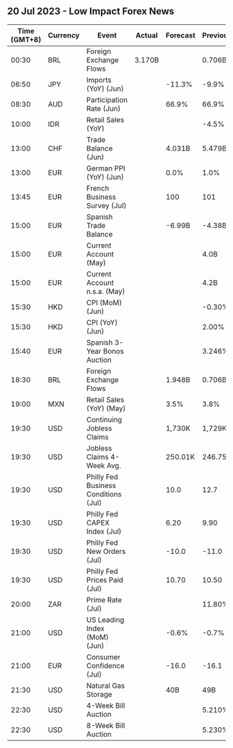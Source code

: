 ## 20 Jul 2023 - Low Impact Forex News
| Time (GMT+8) | Currency | Event | Actual | Forecast | Previous |
|------|----------|-------|--------|----------|----------|
| 00:30 | BRL | Foreign Exchange Flows | 3.170B |  | 0.706B |
| 06:50 | JPY | Imports (YoY) (Jun) |  | -11.3% | -9.9% |
| 08:30 | AUD | Participation Rate (Jun) |  | 66.9% | 66.9% |
| 10:00 | IDR | Retail Sales (YoY) |  |  | -4.5% |
| 13:00 | CHF | Trade Balance (Jun) |  | 4.031B | 5.479B |
| 13:00 | EUR | German PPI (YoY) (Jun) |  | 0.0% | 1.0% |
| 13:45 | EUR | French Business Survey (Jul) |  | 100 | 101 |
| 15:00 | EUR | Spanish Trade Balance |  | -6.99B | -4.38B |
| 15:00 | EUR | Current Account (May) |  |  | 4.0B |
| 15:00 | EUR | Current Account n.s.a. (May) |  |  | 4.2B |
| 15:30 | HKD | CPI (MoM) (Jun) |  |  | -0.30% |
| 15:30 | HKD | CPI (YoY) (Jun) |  |  | 2.00% |
| 15:40 | EUR | Spanish 3-Year Bonos Auction |  |  | 3.246% |
| 18:30 | BRL | Foreign Exchange Flows |  | 1.948B | 0.706B |
| 19:00 | MXN | Retail Sales (YoY) (May) |  | 3.5% | 3.8% |
| 19:30 | USD | Continuing Jobless Claims |  | 1,730K | 1,729K |
| 19:30 | USD | Jobless Claims 4-Week Avg. |  | 250.01K | 246.75K |
| 19:30 | USD | Philly Fed Business Conditions (Jul) |  | 10.0 | 12.7 |
| 19:30 | USD | Philly Fed CAPEX Index (Jul) |  | 6.20 | 9.90 |
| 19:30 | USD | Philly Fed New Orders (Jul) |  | -10.0 | -11.0 |
| 19:30 | USD | Philly Fed Prices Paid (Jul) |  | 10.70 | 10.50 |
| 20:00 | ZAR | Prime Rate (Jul) |  |  | 11.80% |
| 21:00 | USD | US Leading Index (MoM) (Jun) |  | -0.6% | -0.7% |
| 21:00 | EUR | Consumer Confidence (Jul) |  | -16.0 | -16.1 |
| 21:30 | USD | Natural Gas Storage |  | 40B | 49B |
| 22:30 | USD | 4-Week Bill Auction |  |  | 5.210% |
| 22:30 | USD | 8-Week Bill Auction |  |  | 5.230% |
